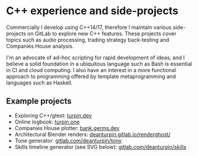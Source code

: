 # C++ experience and side-projects

Commercially I develop using C++14/17, therefore I maintain various
side-projects on GitLab to explore new C++ features. These projects cover
topics such as audio processing, trading strategy back-testing and Companies
House analysis.

I'm an advocate of ad-hoc scripting for rapid development of ideas, and I
believe a solid foundation in a ubiquitous language such as Bash is essential
in CI and cloud computing. I also have an interest in a more functional
approach to programming offered by template metaprogramming and languages such
as Haskell.

## Example projects

- Exploring C++/gtest: [turpin.dev](https://turpin.dev)
- Online logbook: [turpin.one](https://gitlab.com/germs-dev/turpin-one/-/blob/main/.gitlab-ci.yml)
- Companies House plotter: [bank.germs.dev](https://bank.germs.dev/)
- Architectural Blender renders: [deanturpin.gitlab.io/renderghost/](https://deanturpin.gitlab.io/renderghost/)
- Tone generator: [gitlab.com/deanturpin/tony](https://gitlab.com/deanturpin/tony)
- Skills timeline generator (see SVG below): [gitlab.com/deanturpin/skills](https://gitlab.com/deanturpin/skills)
